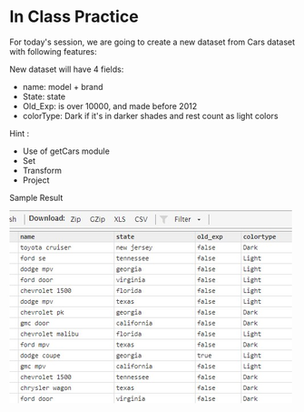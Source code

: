 # In Class Practice

For today's session, we are going to create a new dataset from Cars dataset with following features:

New dataset will have 4 fields:

- name: model + brand
- State: state
- Old_Exp: is over 10000, and made before 2012
- colorType: Dark if it's in darker shades and rest count as light colors

Hint :

- Use of getCars module
- Set
- Transform
- Project

Sample Result

![result](./Images/week4_CarResult.JPG)
